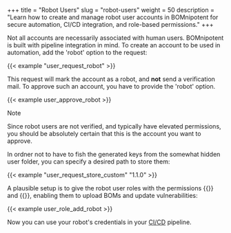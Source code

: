 +++
title = "Robot Users"
slug = "robot-users"
weight = 50
description = "Learn how to create and manage robot user accounts in BOMnipotent for secure automation, CI/CD integration, and role-based permissions."
+++

Not all accounts are necessarily associated with human users. BOMnipotent is built with pipeline integration in mind. To create an account to be used in automation, add the 'robot' option to the request:

{{< example "user_request_robot" >}}

This request will mark the account as a robot, and **not** send a verification mail. To approve such an account, you have to provide the 'robot' option.

{{< example user_approve_robot >}}

> [!NOTE]
> Since robot users are not verified, and typically have elevated permissions, you should be absolutely certain that this is the account you want to approve.

In ordner not to have to fish the generated keys from the somewhat hidden user folder, you can specify a desired path to store them:

{{< example "user_request_store_custom" "1.1.0" >}}

A plausible setup is to give the robot user roles with the permissions {{<bom-management-en>}} and {{<vuln-management-en>}}, enabling them to upload BOMs and update vulnerabilities:

{{< example user_role_add_robot >}}

Now you can use your robot's credentials in your [CI/CD](/integration/ci-cd/) pipeline.
